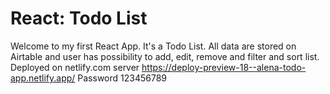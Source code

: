 # React: Todo List

Welcome to my first React App. It's a Todo List. All data are stored on Airtable and user has possibility to add, edit, remove and filter and sort list. Deployed on netlify.com server https://deploy-preview-18--alena-todo-app.netlify.app/
Password 123456789
